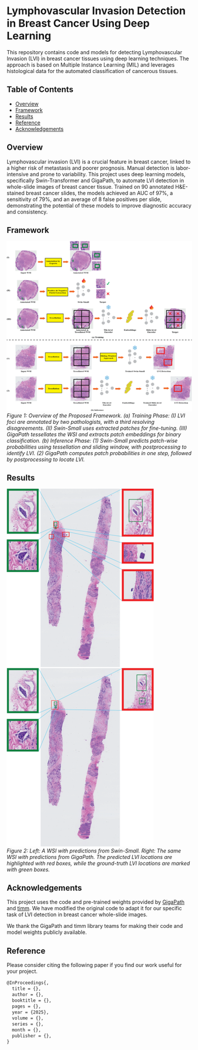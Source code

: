 # Lymphovascular Invasion Detection in Breast Cancer Using Deep Learning

This repository contains code and models for detecting Lymphovascular Invasion (LVI) in breast cancer tissues using deep learning techniques. The approach is based on Multiple Instance Learning (MIL) and leverages histological data for the automated classification of cancerous tissues.

## Table of Contents

- [Overview](#overview)
- [Framework](#framework)
- [Results](#results)
- [Reference](#reference)
- [Acknowledgements](#acknowledgements)

## Overview

Lymphovascular invasion (LVI) is a crucial feature in breast cancer, linked to a higher risk of metastasis and poorer prognosis. Manual detection is labor-intensive and prone to variability. This project uses deep learning models, specifically Swin-Transformer and GigaPath, to automate LVI detection in whole-slide images of breast cancer tissue. Trained on 90 annotated H&E-stained breast cancer slides, the models achieved an AUC of 97%, a sensitivity of 79%, and an average of 8 false positives per slide, demonstrating the potential of these models to improve diagnostic accuracy and consistency.

## Framework

<p align="left">
  <img src="framework.png" alt="Framework">
  <br>
  <em>Figure 1: Overview of the Proposed Framework. (a) Training Phase: (I) LVI foci are annotated by two pathologists, with a third resolving disagreements. (II) Swin-Small uses extracted patches for fine-tuning. (III) GigaPath tessellates the WSI and extracts patch embeddings for binary classification. (b) Inference Phase: (1) Swin-Small predicts patch-wise probabilities using tessellation and sliding window, with postprocessing to identify LVI. (2) GigaPath computes patch probabilities in one step, followed by postprocessing to locate LVI.</em>
</p>

## Results

<p align="left">
  <img src="swin_8.png" alt="swin_8" width="400" style="margin-right: 20px;">
  <img src="giga_8.png" alt="giga_8" width="400">
  <br>
  <em>Figure 2: Left: A WSI with predictions from Swin-Small. Right: The same WSI with predictions from GigaPath. The predicted LVI locations are highlighted with red boxes, while the ground-truth LVI locations are marked with green boxes.</em>
</p>

## Acknowledgements
This project uses the code and pre-trained weights provided by [GigaPath](https://github.com/prov-gigapath/prov-gigapath) and [timm](https://github.com/huggingface/pytorch-image-models). We have modified the original code to adapt it for our specific task of LVI detection in breast cancer whole-slide images.

We thank the GigaPath and timm library teams for making their code and model weights publicly available.


## Reference

Please consider citing the following paper if you find our work useful for your project.


```
@InProceedings{,
  title = {},
  author = {},
  booktitle = {},
  pages = {},
  year = {2025},
  volume = {},
  series = {},
  month = {},
  publisher = {},
}
```
